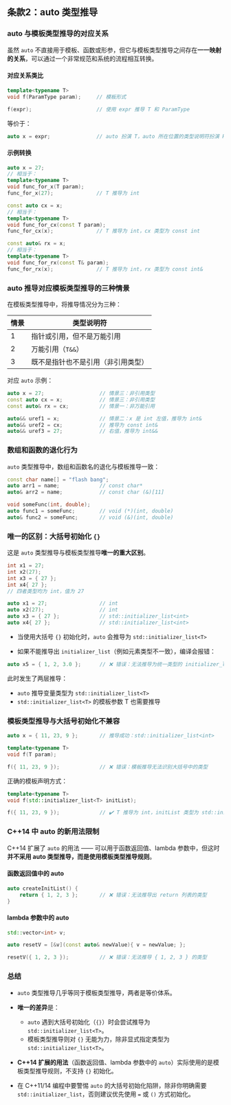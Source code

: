 ## 条款2：auto 类型推导

### auto 与模板类型推导的对应关系

虽然 `auto` 不直接用于模板、函数或形参，但它与模板类型推导之间存在**一一映射的关系**，可以通过一个非常规范和系统的流程相互转换。

#### 对应关系类比

```cpp
template<typename T>
void f(ParamType param);     // 模板形式

f(expr);                     // 使用 expr 推导 T 和 ParamType
```

等价于：

```cpp
auto x = expr;               // auto 扮演 T，auto 所在位置的类型说明符扮演 ParamType
```

#### 示例转换

```cpp
auto x = 27;
// 相当于：
template<typename T>
void func_for_x(T param);
func_for_x(27);              // T 推导为 int

const auto cx = x;
// 相当于：
template<typename T>
void func_for_cx(const T param);
func_for_cx(x);              // T 推导为 int，cx 类型为 const int

const auto& rx = x;
// 相当于：
template<typename T>
void func_for_rx(const T& param);
func_for_rx(x);              // T 推导为 int，rx 类型为 const int&
```

### auto 推导对应模板类型推导的三种情景

在模板类型推导中，将推导情况分为三种：

| 情景 | 类型说明符                         |
| ---- | ---------------------------------- |
| 1    | 指针或引用，但不是万能引用         |
| 2    | 万能引用（`T&&`）                  |
| 3    | 既不是指针也不是引用（非引用类型） |

对应 `auto` 示例：

```cpp
auto x = 27;                  // 情景三：非引用类型
const auto cx = x;            // 情景三：非引用类型
const auto& rx = cx;          // 情景一：非万能引用

auto&& uref1 = x;             // 情景二：x 是 int 左值，推导为 int&
auto&& uref2 = cx;            // 推导为 const int&
auto&& uref3 = 27;            // 右值，推导为 int&&
```

### 数组和函数的退化行为

`auto` 类型推导中，数组和函数名的退化与模板推导一致：

```cpp
const char name[] = "flash bang";
auto arr1 = name;             // const char*
auto& arr2 = name;            // const char (&)[11]

void someFunc(int, double);
auto func1 = someFunc;        // void (*)(int, double)
auto& func2 = someFunc;       // void (&)(int, double)
```

### 唯一的区别：大括号初始化 `{}`

这是 `auto` 类型推导与模板类型推导**唯一的重大区别**。

```cpp
int x1 = 27;
int x2(27);
int x3 = { 27 };
int x4{ 27 };
// 四者类型均为 int，值为 27

auto x1 = 27;                 // int
auto x2(27);                  // int
auto x3 = { 27 };             // std::initializer_list<int>
auto x4{ 27 };                // std::initializer_list<int>
```

- 当使用大括号 `{}` 初始化时，`auto` 会推导为 `std::initializer_list<T>`

- 如果不能推导出 `initializer_list`（例如元素类型不一致），编译会报错：

```cpp
auto x5 = { 1, 2, 3.0 };      // ❌ 错误：无法推导为统一类型的 initializer_list
```

此时发生了两层推导：

- `auto` 推导变量类型为 `std::initializer_list<T>`
- `std::initializer_list<T>` 的模板参数 T 也需要推导

### 模板类型推导与大括号初始化不兼容

```cpp
auto x = { 11, 23, 9 };       // 推导成功：std::initializer_list<int>

template<typename T>
void f(T param);

f({ 11, 23, 9 });             // ❌ 错误：模板推导无法识别大括号中的类型
```

正确的模板声明方式：

```cpp
template<typename T>
void f(std::initializer_list<T> initList);

f({ 11, 23, 9 });             // ✔️ T 推导为 int，initList 类型为 std::initializer_list<int>
```

### C++14 中 auto 的新用法限制

C++14 扩展了 `auto` 的用法 —— 可以用于函数返回值、lambda 参数中，但这时**并不采用 auto 类型推导，而是使用模板类型推导规则**。

#### 函数返回值中的 auto

```cpp
auto createInitList() {
    return { 1, 2, 3 };       // ❌ 错误：无法推导出 return 列表的类型
}
```

#### lambda 参数中的 auto

```cpp
std::vector<int> v;

auto resetV = [&v](const auto& newValue){ v = newValue; };

resetV({ 1, 2, 3 });          // ❌ 错误：无法推导 { 1, 2, 3 } 的类型
```

### 总结

- `auto` 类型推导几乎等同于模板类型推导，两者是等价体系。
- **唯一的差异**是：
  - `auto` 遇到大括号初始化（`{}`）时会尝试推导为 `std::initializer_list<T>`。
  - 模板类型推导则对 `{}` 无能为力，除非显式指定类型为 `std::initializer_list<T>`。
- **C++14 扩展的用法**（函数返回值、lambda 参数中的 `auto`）实际使用的是模板类型推导规则，不支持 `{}` 初始化。

- 在 C++11/14 编程中要警惕 `auto` 的大括号初始化陷阱，除非你明确需要 `std::initializer_list`，否则建议优先使用 `=` 或 `()` 方式初始化。
